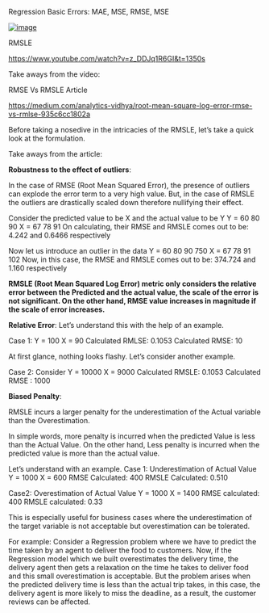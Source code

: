 
Regression Basic Errors: MAE, MSE, RMSE, MSE 

[![image](https://github.com/user-attachments/assets/0ab81b75-5419-47a2-a6f5-86f899a63d7d)](https://www.youtube.com/watch?v=KzHJXdFJSIQ)

RMSLE

https://www.youtube.com/watch?v=z_DDJq1R6GI&t=1350s

Take aways from the video:


RMSE Vs RMSLE Article

https://medium.com/analytics-vidhya/root-mean-square-log-error-rmse-vs-rmlse-935c6cc1802a

Before taking a nosedive in the intricacies of the RMSLE, let’s take a quick look at the formulation.


Take aways from the article:

**Robustness to the effect of outliers**:

In the case of RMSE (Root Mean Squared Error), the presence of outliers can explode the error term to a very high value. 
But, in the case of RMSLE the outliers are drastically scaled down therefore nullifying their effect.

Consider the predicted value to be X and the actual value to be Y
Y = 60 80 90
X = 67 78 91   On calculating, their RMSE and RMSLE comes out to be: 4.242 and 0.6466 respectively

Now let us introduce an outlier in the data
Y = 60 80 90 750
X = 67 78 91 102
Now, in this case, the RMSE and RMSLE comes out to be: 374.724 and 1.160 respectively

**RMSLE (Root Mean Squared Log Error) metric only considers the relative error between the Predicted and the actual value, the scale of the error is not significant. 
On the other hand, RMSE value increases in magnitude if the scale of error increases.**

**Relative Error**:
Let’s understand this with the help of an example.

Case 1:
Y = 100
X = 90
Calculated RMLSE: 0.1053
Calculated RMSE: 10

At first glance, nothing looks flashy. Let’s consider another example.

Case 2:
Consider
Y = 10000
X = 9000
Calculated RMSLE: 0.1053
Calculated RMSE : 1000

**Biased Penalty**:

RMSLE incurs a larger penalty for the underestimation of the Actual variable than the Overestimation.

In simple words, more penalty is incurred when the predicted Value is less than the Actual Value. On the other hand, Less penalty is incurred when the predicted value is more than the actual value.

Let’s understand with an example.
Case 1: Underestimation of Actual Value
Y = 1000
X = 600
RMSE Calculated: 400
RMSLE Calculated: 0.510

Case2: Overestimation of Actual Value
Y = 1000
X = 1400
RMSE calculated: 400
RMSLE calculated: 0.33

This is especially useful for business cases where the underestimation of the target variable is not acceptable but overestimation can be tolerated.

For example:
Consider a Regression problem where we have to predict the time taken by an agent to deliver the food to customers.
Now, if the Regression model which we built overestimates the delivery time, the delivery agent then gets a relaxation on the time he takes to deliver food and this small overestimation is acceptable.
But the problem arises when the predicted delivery time is less than the actual trip takes, in this case, the delivery agent is more likely to miss the deadline, as a result, the customer reviews can be affected.

